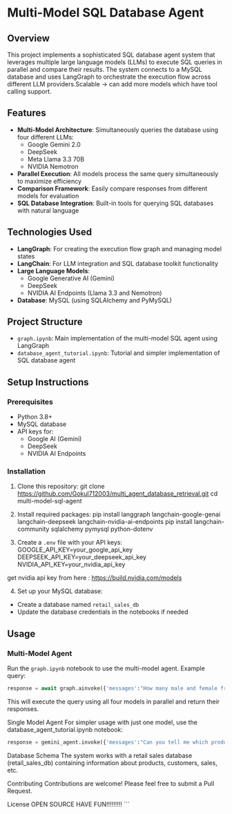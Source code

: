 # Multi-Model SQL Database Agent

## Overview
This project implements a sophisticated SQL database agent system that leverages multiple large language models (LLMs) to execute SQL queries in parallel and compare their results. The system connects to a MySQL database and uses LangGraph to orchestrate the execution flow across different LLM providers.Scalable -> can add more models which have tool calling support.

## Features
- **Multi-Model Architecture**: Simultaneously queries the database using four different LLMs:
  - Google Gemini 2.0
  - DeepSeek
  - Meta Llama 3.3 70B
  - NVIDIA Nemotron
- **Parallel Execution**: All models process the same query simultaneously to maximize efficiency
- **Comparison Framework**: Easily compare responses from different models for evaluation
- **SQL Database Integration**: Built-in tools for querying SQL databases with natural language

## Technologies Used
- **LangGraph**: For creating the execution flow graph and managing model states
- **LangChain**: For LLM integration and SQL database toolkit functionality
- **Large Language Models**:
  - Google Generative AI (Gemini)
  - DeepSeek
  - NVIDIA AI Endpoints (Llama 3.3 and Nemotron)
- **Database**: MySQL (using SQLAlchemy and PyMySQL)

## Project Structure
- `graph.ipynb`: Main implementation of the multi-model SQL agent using LangGraph
- `database_agent_tutorial.ipynb`: Tutorial and simpler implementation of SQL database agent

## Setup Instructions

### Prerequisites
- Python 3.8+
- MySQL database
- API keys for:
  - Google AI (Gemini)
  - DeepSeek
  - NVIDIA AI Endpoints

### Installation
1. Clone this repository: 
git clone https://github.com/Gokul712003/multi_agent_database_retrieval.git cd multi-model-sql-agent


2. Install required packages:
pip install langgraph langchain-google-genai langchain-deepseek langchain-nvidia-ai-endpoints pip install langchain-community sqlalchemy pymysql python-dotenv

3. Create a `.env` file with your API keys:
GOOGLE_API_KEY=your_google_api_key 
DEEPSEEK_API_KEY=your_deepseek_api_key 
NVIDIA_API_KEY=your_nvidia_api_key

get nvidia api key from here : https://build.nvidia.com/models


4. Set up your MySQL database:
- Create a database named `retail_sales_db`
- Update the database credentials in the notebooks if needed

## Usage

### Multi-Model Agent
Run the `graph.ipynb` notebook to use the multi-model agent. Example query:
```python
response = await graph.ainvoke({'messages':"How many male and female from age 19 in the sales table"}, config=config)
```
This will execute the query using all four models in parallel and return their responses.

Single Model Agent
For simpler usage with just one model, use the database_agent_tutorial.ipynb notebook:
```python
response = gemini_agent.invoke({'messages':"Can you tell me which product is the costliest?"})
```

Database Schema
The system works with a retail sales database (retail_sales_db) containing information about products, customers, sales, etc.

Contributing
Contributions are welcome! Please feel free to submit a Pull Request.

License
OPEN SOURCE HAVE FUN!!!!!!!!! ```
